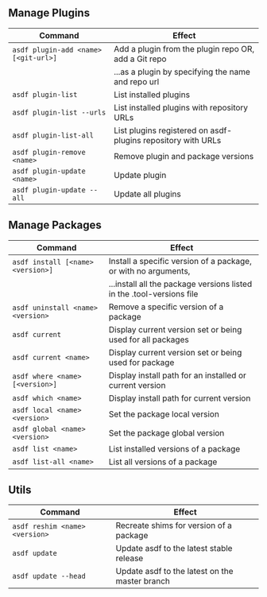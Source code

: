 ## Manage Plugins

| Command                              | Effect                                                       |
| ------------------------------------ | ------------------------------------------------------------ |
| `asdf plugin-add <name> [<git-url>]` | Add a plugin from the plugin repo OR, add a Git repo         |
|                                      | ...as a plugin by specifying the name and repo url           |
| `asdf plugin-list`                   | List installed plugins                                       |
| `asdf plugin-list --urls`            | List installed plugins with repository URLs                  |
| `asdf plugin-list-all`               | List plugins registered on asdf-plugins repository with URLs |
| `asdf plugin-remove <name>`          | Remove plugin and package versions                           |
| `asdf plugin-update <name>`          | Update plugin                                                |
| `asdf plugin-update --all`           | Update all plugins                                           |

## Manage Packages

| Command                           | Effect                                                                |
| --------------------------------- | --------------------------------------------------------------------- |
| `asdf install [<name> <version>]` | Install a specific version of a package, or with no arguments,        |
|                                   | ...install all the package versions listed in the .tool-versions file |
| `asdf uninstall <name> <version>` | Remove a specific version of a package                                |
| `asdf current`                    | Display current version set or being used for all packages            |
| `asdf current <name>`             | Display current version set or being used for package                 |
| `asdf where <name> [<version>]`   | Display install path for an installed or current version              |
| `asdf which <name>`               | Display install path for current version                              |
| `asdf local <name> <version>`     | Set the package local version                                         |
| `asdf global <name> <version>`    | Set the package global version                                        |
| `asdf list <name>`                | List installed versions of a package                                  |
| `asdf list-all <name>`            | List all versions of a package                                        |

## Utils

| Command                        | Effect                                         |
| ------------------------------ | ---------------------------------------------- |
| `asdf reshim <name> <version>` | Recreate shims for version of a package        |
| `asdf update`                  | Update asdf to the latest stable release       |
| `asdf update --head`           | Update asdf to the latest on the master branch |
